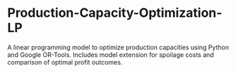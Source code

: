 # Production-Capacity-Optimization-LP
A linear programming model to optimize production capacities using Python and Google OR-Tools. Includes model extension for spoilage costs and comparison of optimal profit outcomes.
